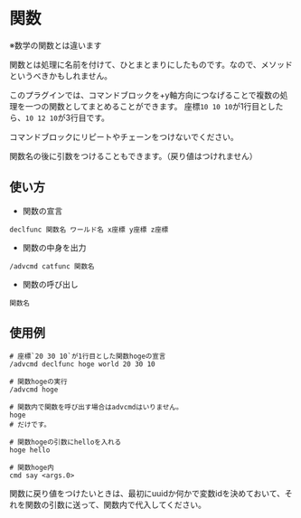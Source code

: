 # 関数
※数学の関数とは違います

関数とは処理に名前を付けて、ひとまとまりにしたものです。なので、メソッドというべきかもしれません。

このプラグインでは、コマンドブロックを+y軸方向につなげることで複数の処理を一つの関数としてまとめることができます。
座標`10 10 10`が1行目としたら、`10 12 10`が3行目です。

コマンドブロックにリピートやチェーンをつけないでください。

関数名の後に引数をつけることもできます。（戻り値はつけれません）
## 使い方
- 関数の宣言
```
declfunc 関数名 ワールド名 x座標 y座標 z座標
```
- 関数の中身を出力
```
/advcmd catfunc 関数名
```
- 関数の呼び出し
```
関数名
```
## 使用例
```
# 座標`20 30 10`が1行目とした関数hogeの宣言
/advcmd declfunc hoge world 20 30 10

# 関数hogeの実行
/advcmd hoge

# 関数内で関数を呼び出す場合はadvcmdはいりません。
hoge
# だけです。

# 関数hogeの引数にhelloを入れる
hoge hello

# 関数hoge内
cmd say <args.0>
```
関数に戻り値をつけたいときは、最初にuuidか何かで変数idを決めておいて、それを関数の引数に送って、関数内で代入してください。